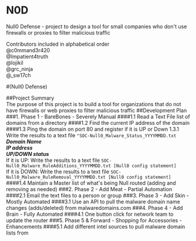 # N0D
Null0 Defense - project to design a tool for small companies who don't use firewalls or proxies to filter malicious traffic

Contributors included in alphabetical order  
@c0mmand3r420  
@Impatient4truth  
@lojikil  
@grc_ninja  
@_sw17ch  

#(Null0 Defense)

##Project Summary  
The purpose of this project is to build a tool for organizations that do not have firewalls or web proxies to filter malicious traffic
##Development Plan
###1. Phase 1 - BareBones - Severely Manual
####1.1 Read a Text File list of domains from a directory
####1.2 Find the current IP address of the domain
####1.3 Ping the domain on port 80 and register if it is UP or Down
1.3.1 Write the results to a text file `"SOC-Null0_Malware_Status_YYYYMMDD.txt`  
**_Domain Name_**  
**_IP address_**  
**_UP/DOWN status_**  
If it is UP:  Write the results to a text file `SOC-Null0_Malware_RuleAdditions_YYYYMMDD.txt [Null0 config statement]`  
If it is DOWN: Write the results to a text file `SOC-Null0_Malware_RuleRemoval_YYYYMMDD.txt [Null0 config statement]`  	
####1.4 Maintain a Master list of what's being Null routed (adding and removing as needed)
###2.  Phase 2 - Add Meat - Partial Automation
####2.1 Email the text files to a person or group
###3.  Phase 3 - Add Skin - Mostly Automated
####3.1 Use an API to pull the malware domain name changes (adds/deleted) from malwaredomains.com
###4. Phase 4 - Add Brain - Fully Automated
####4.1 One button click for network team to update the router
###5. Phase 5 &amp; Forward - Shopping for Accessories - Enhancements
####5.1 Add different intel sources to pull malware domain lists from

